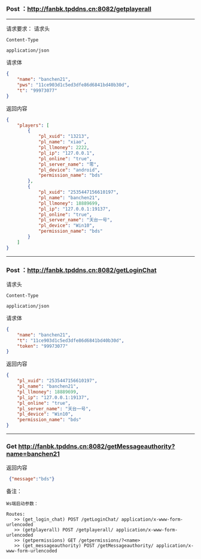  ### Post   ：http://fanbk.tpddns.cn:8082/getplayerall
 ---
 请求要求：
 请求头
 ```
 Content-Type

 application/json
 ```
 请求体
```json
{
    "name": "banchen21",
    "pws": "11ce903d1c5ed3dfe86d6841bd40b30d",
    "t": "99973077"
}
```
返回内容
```json
{
    "players": [
        {
            "pl_xuid": "13213",
            "pl_name": "xiao",
            "pl_llmoney": 2222,
            "pl_ip": "127.0.0.1",
            "pl_online": "true",
            "pl_server_name": "零",
            "pl_device": "android",
            "permission_name": "bds"
        },
        {
            "pl_xuid": "2535447156610197",
            "pl_name": "banchen21",
            "pl_llmoney": 18889699,
            "pl_ip": "127.0.0.1:19137",
            "pl_online": "true",
            "pl_server_name": "天台一号",
            "pl_device": "Win10",
            "permission_name": "bds"
        }
    ]
}
```
---
 ### Post ：http://fanbk.tpddns.cn:8082/getLoginChat
 请求头
 ```
 Content-Type

application/json
 ```
 请求体
```json
{
    "name": "banchen21",
    "t": "11ce903d1c5ed3dfe86d6841bd40b30d",
    "token": "99973077"
}
```
 返回内容
```json
{
    "pl_xuid": "2535447156610197",
    "pl_name": "banchen21",
    "pl_llmoney": 18889699,
    "pl_ip": "127.0.0.1:19137",
    "pl_online": "true",
    "pl_server_name": "天台一号",
    "pl_device": "Win10",
    "permission_name": "bds"
}
```
---
### Get http://fanbk.tpddns.cn:8082/getMessageauthority?name=banchen21
返回内容
```json
 {"message":"bds"}
```


备注：
```
Ws端启动参数：

Routes:
   >> (get_login_chat) POST /getLoginChat/ application/x-www-form-urlencoded
   >> (getplayerall) POST /getplayerall/ application/x-www-form-urlencoded
   >> (getpermissions) GET /getpermissions/?<name>
   >> (get_messageauthority) POST /getMessageauthority/ application/x-www-form-urlencoded

```